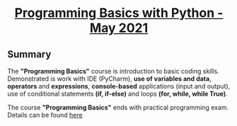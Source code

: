# <p align="center"><a href="https://softuni.bg/trainings/3401/programming-basics-with-python-may-2021"> Programming Basics with Python - May 2021 <a/><p>


<h2> Summary </h2>

<a> The **"Programming Basics"** course is introduction to basic coding skills. Demonstrated is work with IDE (PyCharm), **use of variables and data**, **operators** and **expressions**, **console-based** applications (input and output), use of conditional statements **(if, if-else)** and loops **(for, while, while True)**.

The course **"Programming Basics"** ends with practical programming exam. Details can be found <a href="https://softuni.bg/trainings/courses"> here </a>


